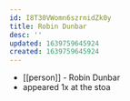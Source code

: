 ```yaml
---
id: I8T30VWomn6szrnidZk0y
title: Robin Dunbar
desc: ''
updated: 1639759645924
created: 1639759645924
---
```



- [[person]] - Robin Dunbar
- appeared 1x at the stoa
